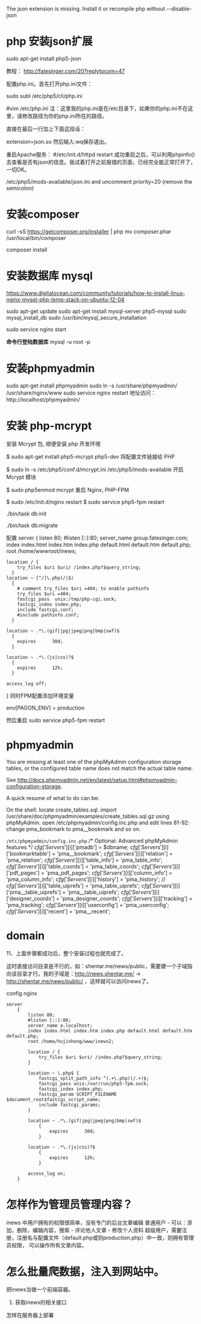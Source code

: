 The json extension is missing. Install it or recompile php without --disable-json

php 安装json扩展  
===============
sudo apt-get install php5-json

教程：
http://fatesinger.com/20?replytocom=47

配置php.ini。首先打开php.ini文件：


sudo subl /etc/php5/cli/php.ini


#vim /etc/php.ini
注：这里我的php.ini是在/etc目录下，如果你的php.ini不在这里，请修改路径为你的php.ini所在的路径。

直接在最后一行加上下面这段话：

extension=json.so
然后输入:wq保存退出。

重启Apache服务：
#/etc/init.d/httpd restart
成功重启之后，可以利用phpinfo()去查看是否有json的信息。我试着打开之前报错的页面，已经完全能正常打开了，一切OK。

/etc/php5/mods-available/json.ini and uncomment priority=20 (remove the semicolon)



安装composer
=============
curl -sS https://getcomposer.org/installer | php
mv composer.phar /usr/local/bin/composer

composer install


安装数据库 mysql
==============
https://www.digitalocean.com/community/tutorials/how-to-install-linux-nginx-mysql-php-lemp-stack-on-ubuntu-12-04

sudo apt-get update
sudo apt-get install mysql-server php5-mysql
sudo mysql_install_db
sudo /usr/bin/mysql_secure_installation

sudo service nginx start


**命令行登陆数据库**
mysql -u root -p


安装phpmyadmin
===============
sudo apt-get install phpmyadmin
sudo ln -s /usr/share/phpmyadmin/ /usr/share/nginx/www
sudo service nginx restart
地址访问：
http://localhost/phpmyadmin/



安装 php-mcrypt
===========
安装 Mcrypt 包, 顺便安装 php 开发环境

$ sudo apt-get install php5-mcrypt php5-dev
将配置文件链接给 PHP

$ sudo ln -s /etc/php5/conf.d/mcrypt.ini /etc/php5/mods-available
开启 Mcrypt 模块

$ sudo php5enmod mcrypt
重启 Nginx, PHP-FPM

$ sudo /etc/init.d/nginx restart
$ sudo service php5-fpm restart


./bin/task db:init

./bin/task db:migrate


配置
server
  {
    listen 80;
    #listen [::]:80;
    server_name group.fatesinger.com;
    index index.html index.htm index.php default.html default.htm default.php;
    root  /home/wwwroot/inews;

    location / {
        try_files $uri $uri/ /index.php?$query_string;
      }
    location ~ [^/]\.php(/|$)
      {
        # comment try_files $uri =404; to enable pathinfo
        try_files $uri =404;
        fastcgi_pass  unix:/tmp/php-cgi.sock;
        fastcgi_index index.php;
        include fastcgi.conf;
        #include pathinfo.conf;
      }

    location ~ .*\.(gif|jpg|jpeg|png|bmp|swf)$
      {
        expires      30d;
      }

    location ~ .*\.(js|css)?$
      {
        expires      12h;
      }

    access_log off;
  }
同时FPM配置添加环境变量

env[PAGON_ENV] = production

然后重启
sudo service php5-fpm restart


phpmyadmin
============

You are missing at least one of the phpMyAdmin configuration storage tables, or the configured table name does not match the actual table name.

See http://docs.phpmyadmin.net/en/latest/setup.html#phpmyadmin-configuration-storage.

A quick resume of what to do can be:

On the shell: locate create_tables.sql.
import /usr/share/doc/phpmyadmin/examples/create_tables.sql.gz using phpMyAdmin.
open /etc/phpmyadmin/config.inc.php and edit lines 81-92: change pma_bookmark to pma__bookmark and so on.


`/etc/phpmyadmin/config.inc.php`
 /* Optional: Advanced phpMyAdmin features */
    $cfg['Servers'][$i]['pmadb'] = $dbname;
    $cfg['Servers'][$i]['bookmarktable'] = 'pma__bookmark';
    $cfg['Servers'][$i]['relation'] = 'pma_relation';
    $cfg['Servers'][$i]['table_info'] = 'pma_table_info';
    $cfg['Servers'][$i]['table_coords'] = 'pma_table_coords';
    $cfg['Servers'][$i]['pdf_pages'] = 'pma_pdf_pages';
    $cfg['Servers'][$i]['column_info'] = 'pma_column_info';
    $cfg['Servers'][$i]['history'] = 'pma_history';
    // $cfg['Servers'][$i]['table_uiprefs'] = 'pma_table_uiprefs';
    $cfg['Servers'][$i]['pma__table_uiprefs'] = 'pma__table_uiprefs';
    $cfg['Servers'][$i]['designer_coords'] = 'pma_designer_coords';
    $cfg['Servers'][$i]['tracking'] = 'pma_tracking';
    $cfg['Servers'][$i]['userconfig'] = 'pma_userconfig';
    $cfg['Servers'][$i]['recent'] = 'pma__recent';


domain
=============
11、上面步骤都成功后，整个安装过程也就完成了。

这时直接访问目录是不行的，如：shentar.me/news/public，需要建一个子域指向该目录才行。我的子域是：http://news.shentar.me/  -> http://shentar.me/news/public/ ，这样就可以访问inews了。


config nginx
```
server
    {
        listen 80;
        #listen [::]:80;
        server_name a.localhost;
        index index.html index.htm index.php default.html default.htm default.php;
        root /home/hujinhong/www/inews2;

        location / {
            try_files $uri $uri/ /index.php?$query_string;
        }

        location ~ \.php$ {
            fastcgi_split_path_info ^(.+\.php)(/.+)$;
            fastcgi_pass unix:/var/run/php5-fpm.sock;
            fastcgi_index index.php;
            fastcgi_param SCRIPT_FILENAME $document_root$fastcgi_script_name;
            include fastcgi_params;
        }

        location ~ .*\.(gif|jpg|jpeg|png|bmp|swf)$
            {
                expires      30d;
            }

        location ~ .*\.(js|css)?$
            {
                expires      12h;
            }

        access_log on;
    }
```

怎样作为管理员管理内容？
===================

inews 中用户拥有的权限很简单，没有专门的后台文章编辑
普通用户
    - 可以：添加，删除，编辑内容，搜索
    - 评论他人文章
    - 修改个人资料
超级用户，需要注册，注册名与配置文件（default.php或则production.php）中一致，则拥有管理员权限，
可以操作所有文章内容。



怎么批量爬数据，注入到网站中。
========================
把inews当做一个前端容器。


1. 获取inews的相关接口



怎样在服务器上部署


